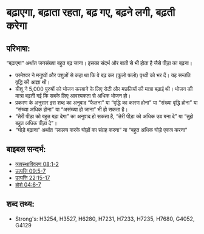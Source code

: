 # बढ़ाएगा, बढ़ाता रहता, बढ़ गए, बढ़ने लगी, बढ़ती करेगा #

## परिभाषा: ##

“बढ़ाएगा” अर्थात जनसंख्या बहुत बढ़ जाना। इसका संदर्भ और बातों से भी होता है जैसे पीड़ा का बढ़ना।

* परमेश्वर ने मनुष्यों और पशुओं से कहा था कि वे बढ़ कर (फूलो फलो) पृथ्वी को भर दें। यह सन्तति वृद्धि की आज्ञा थी।
* यीशु ने 5,000 पुरुषों को भोजन करवाने के लिए रोटी और मछलियों की मात्रा बढ़ाई थी। भोजन की मात्रा बढ़ती गई कि सबके लिए आवश्यकता से अधिक भोजन हो।
* प्रकरण के अनुसार इस शब्द का अनुवाद “फैलना” या “वृद्धि का कारण होना” या “संख्या वृद्धि होना” या “संख्या अधिक होना” या “असंख्या हो जाना” भी हो सकता है।
* “तेरी पीड़ा को बहुत बढ़ा देगा” का अनुवाद हो सकता है, “तेरी पीड़ा को अधिक उग्र बना दे” या “तुझे बहुत अधिक पीड़ा दे”।
* “घोड़े बढ़ाना” अर्थात “लालच करके घोड़ों का संग्रह करना” या “बहुत अधिक घोड़े एकत्र करना”

## बाइबल सन्दर्भ: ##

* [व्यवस्थाविवरण 08:1-2](rc://en/tn/help/deu/08/01)
* [उत्पत्ति 09:5-7](rc://en/tn/help/gen/09/05)
* [उत्पत्ति 22:15-17](rc://en/tn/help/gen/22/15)
* [होशे 04:6-7](rc://en/tn/help/hos/04/06)

## शब्द तथ्य: ##

* Strong's: H3254, H3527, H6280, H7231, H7233, H7235, H7680, G4052, G4129
